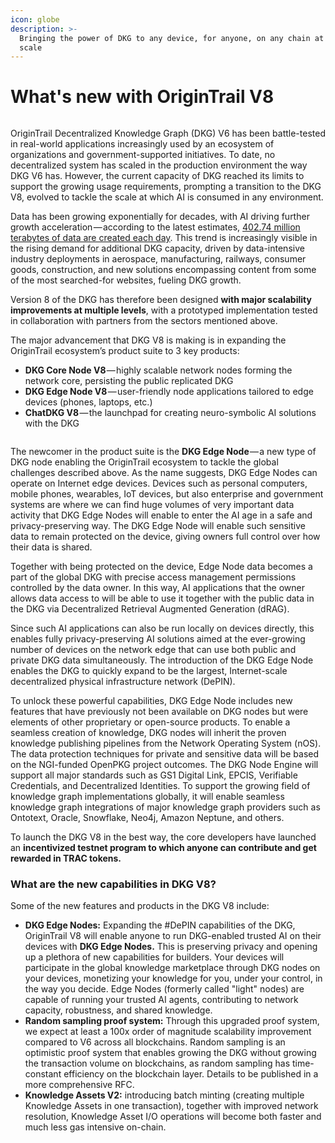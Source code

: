 ```yaml
---
icon: globe
description: >-
  Bringing the power of DKG to any device, for anyone, on any chain at Internet
  scale
---
```


# What's new with OriginTrail V8

<figure><img src="../../.gitbook/assets/DKG V8 update guide book - gitbook cover1.png" alt=""><figcaption></figcaption></figure>

OriginTrail Decentralized Knowledge Graph (DKG) V6 has been battle-tested in real-world applications increasingly used by an ecosystem of organizations and government-supported initiatives. To date, no decentralized system has scaled in the production environment the way DKG V6 has. However, the current capacity of DKG reached its limits to support the growing usage requirements, prompting a transition to the DKG V8, evolved to tackle the scale at which AI is consumed in any environment.

Data has been growing exponentially for decades, with AI driving further growth acceleration — according to the latest estimates, [402.74 million terabytes of data are created each day](https://www.techbusinessnews.com.au/blog/402-74-million-terrabytes-of-data-is-created-every-day/). This trend is increasingly visible in the rising demand for additional DKG capacity, driven by data-intensive industry deployments in aerospace, manufacturing, railways, consumer goods, construction, and new solutions encompassing content from some of the most searched-for websites, fueling DKG growth.

Version 8 of the DKG has therefore been designed **with major scalability improvements at multiple levels**, with a prototyped implementation tested in collaboration with partners from the sectors mentioned above.

The major advancement that DKG V8 is making is in expanding the OriginTrail ecosystem’s product suite to 3 key products:

* **DKG Core Node V8** — highly scalable network nodes forming the network core, persisting the public replicated DKG
* **DKG Edge Node V8** — user-friendly node applications tailored to edge devices (phones, laptops, etc.)
* **ChatDKG V8** — the launchpad for creating neuro-symbolic AI solutions with the DKG

<figure><img src="https://cdn-images-1.medium.com/max/1024/1*9cZGGaJhFhYTjsIaMEMZtw.gif" alt=""><figcaption></figcaption></figure>

The newcomer in the product suite is the **DKG Edge Node** — a new type of DKG node enabling the OriginTrail ecosystem to tackle the global challenges described above. As the name suggests, DKG Edge Nodes can operate on Internet edge devices. Devices such as personal computers, mobile phones, wearables, IoT devices, but also enterprise and government systems are where we can find huge volumes of very important data activity that DKG Edge Nodes will enable to enter the AI age in a safe and privacy-preserving way. The DKG Edge Node will enable such sensitive data to remain protected on the device, giving owners full control over how their data is shared.

Together with being protected on the device, Edge Node data becomes a part of the global DKG with precise access management permissions controlled by the data owner. In this way, AI applications that the owner allows data access to will be able to use it together with the public data in the DKG via Decentralized Retrieval Augmented Generation (dRAG).

Since such AI applications can also be run locally on devices directly, this enables fully privacy-preserving AI solutions aimed at the ever-growing number of devices on the network edge that can use both public and private DKG data simultaneously. The introduction of the DKG Edge Node enables the DKG to quickly expand to be the largest, Internet-scale decentralized physical infrastructure network (DePIN).

To unlock these powerful capabilities, DKG Edge Node includes new features that have previously not been available on DKG nodes but were elements of other proprietary or open-source products. To enable a seamless creation of knowledge, DKG nodes will inherit the proven knowledge publishing pipelines from the Network Operating System (nOS). The data protection techniques for private and sensitive data will be based on the NGI-funded OpenPKG project outcomes. The DKG Node Engine will support all major standards such as GS1 Digital Link, EPCIS, Verifiable Credentials, and Decentralized Identities. To support the growing field of knowledge graph implementations globally, it will enable seamless knowledge graph integrations of major knowledge graph providers such as Ontotext, Oracle, Snowflake, Neo4j, Amazon Neptune, and others.

To launch the DKG V8 in the best way, the core developers have launched an **incentivized testnet program to which anyone can contribute and get rewarded in TRAC tokens.**&#x20;

### What are the new capabilities in DKG V8?

Some of the new features and products in the DKG V8 include:

* **DKG Edge Nodes:** Expanding the #DePIN capabilities of the DKG, OriginTrail V8 will enable anyone to run DKG-enabled trusted AI on their devices with **DKG Edge Nodes.** This is preserving privacy and opening up a plethora of new capabilities for builders. Your devices will participate in the global knowledge marketplace through DKG nodes on your devices, monetizing your knowledge for you, under your control, in the way you decide. Edge Nodes (formerly called "light" nodes) are capable of running your trusted AI agents, contributing to network capacity, robustness, and shared knowledge.
* **Random sampling proof system:** Through this upgraded proof system, we expect at least a 100x order of magnitude scalability improvement compared to V6 across all blockchains. Random sampling is an optimistic proof system that enables growing the DKG without growing the transaction volume on blockchains, as random sampling has time-constant efficiency on the blockchain layer. Details to be published in a more comprehensive RFC.
* **Knowledge Assets V2:** introducing batch minting (creating multiple Knowledge Assets in one transaction), together with improved network resolution, Knowledge Asset I/O operations will become both faster and much less gas intensive on-chain.

